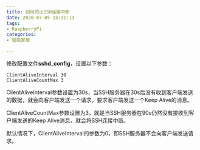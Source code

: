 ```yaml
---
title: 如何防止SSH连接中断
date: 2020-07-05 15:31:13
tags:
- RaspberryPi
categories:
- 智能家居

---
```


修改配置文件**sshd_config**，设置以下参数：

``` 
ClientAliveInterval 30
ClientAliveCountMax 3
```
ClientAliveInterval参数设置为30s，当SSH服务器在30s后没有收到客户端发送的数据，就会向客户端发送一个请求，要求客户端发送一个Keep Alive的消息。

ClientAliveCountMax参数设置为3，就是当SSH服务器在90s仍然没有接收到客户端发送的Keep Alive消息，就会将SSH连接中断。

默认情况下，ClientAliveInterval的参数为0，即SSH服务器不会向客户端发送请求。